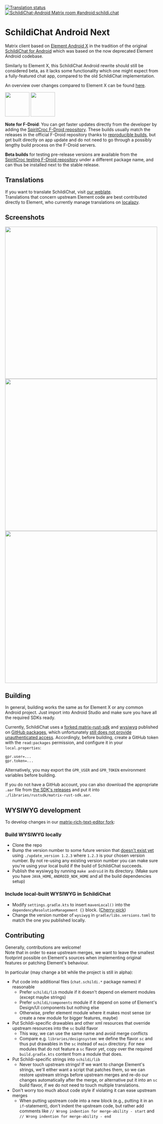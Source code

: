 [![Translation status](https://weblate.spiritcroc.de/widgets/schildichat/-/schildichat-android-next/svg-badge.svg)](https://weblate.spiritcroc.de/projects/schildichat/schildichat-android-next/)
[![SchildiChat-Android Matrix room #android:schildi.chat](https://img.shields.io/matrix/android:schildi.chat.svg?label=%23android:schildi.chat&logo=matrix&server_fqdn=matrix.org)](https://matrix.to/#/#android:schildi.chat)

# SchildiChat Android Next

Matrix client based on [Element Android X](https://github.com/element-hq/element-x-android)
in the tradition of the original [SchildiChat for Android](https://github.com/SchildiChat/SchildiChat-android)
which was based on the now deprecated Element Android codebase.

Similarly to Element X, this SchildiChat Android rewrite should still be considered beta,
as it lacks some functionality which one might expect from a fully-featured chat app, compared to the old SchildiChat implementation.

An overview over changes compared to Element X can be found [here](FEATURES.md).

<a href="https://f-droid.org/packages/chat.schildi.android" alt="Get it on F-Droid" target="_blank"><img src="https://fdroid.gitlab.io/artwork/badge/get-it-on.png" height="80"></a>
<a href="https://play.google.com/store/apps/details?id=chat.schildi.android" alt="Get it on Google Play" target="_blank"><img src="https://play.google.com/intl/en_us/badges/images/generic/en_badge_web_generic.png" height="80"></a>

**Note for F-Droid**: You can get faster updates directly from the developer by adding the [SpiritCroc F-Droid
repository](https://schildi.chat/android/next/install-from-sc-fdroid). These builds usually match the releases in the
official F-Droid repository thanks to [reproducible builds](https://f-droid.org/en/docs/Inclusion_How-To/#reproducible-builds),
but get built directly on app update and do not need to go through a possibly lengthy build process on the F-Droid servers.

**Beta builds** for testing pre-release versions are available from the [SpiritCroc testing F-Droid
repository](https://s2.spiritcroc.de/testing/fdroid/repo/?fingerprint=52d03f2fab785573bb295c7ab270695e3a1bdd2adc6a6de8713250b33f231225)
under a different package name, and can thus be installed next to the stable release.


## Translations

If you want to translate SchildiChat, visit [our weblate](https://weblate.spiritcroc.de/projects/schildichat/schildichat-android-next/).  
Translations that concern upstream Element code are best contributed directly to Element, who currently manage translations on [localazy](https://localazy.com/p/element).


## Screenshots

<img src="https://raw.githubusercontent.com/SchildiChat/schildichat-android-next/main/metadata/en-US/images/phoneScreenshots/1_en-US.png" height="500"/> <img src="https://raw.githubusercontent.com/SchildiChat/schildichat-android-next/main/metadata/en-US/images/phoneScreenshots/2_en-US.png" height="500"/><img src="https://raw.githubusercontent.com/SchildiChat/schildichat-android-next/main/metadata/en-US/images/phoneScreenshots/3_en-US.png" height="500"/>


## Building

In general, building works the same as for Element X or any common Android project.
Just import into Android Studio and make sure you have all the required SDKs ready.

Currently, SchildiChat uses a [forked matrix-rust-sdk](https://github.com/SchildiChat/matrix-rust-sdk) and
[wysiwyg](https://github.com/SchildiChat/matrix-rich-text-editor)
published on [GitHub packages](https://github.com/SchildiChat/matrix-rust-components-kotlin/packages/),
which unfortunately [still does not provide unauthenticated access](https://github.com/orgs/community/discussions/26634).
Accordingly, before building, create a GitHub token with the `read:packages` permission, and configure it in your `local.properties`:
```
gpr.user=...
gpr.token=...
```

Alternatively, you may export the `GPR_USER` and `GPR_TOKEN` environment variables before building.

If you do not have a GitHub account, you can also download the appropriate `.aar` file from
[the SDK's releases](https://github.com/SchildiChat/matrix-rust-components-kotlin/releases) and put it into `./libraries/rustsdk/matrix-rust-sdk.aar`.


## WYSIWYG development

To develop changes in our [matrix-rich-text-editor fork](https://github.com/SchildiChat/matrix-rich-text-editor):

### Build WYSIWYG locally

- Clone the repo
- Bump the version number to some future version that [doesn't exist yet](https://github.com/SchildiChat/matrix-rich-text-editor/tags)
  using `./update_version 1.2.3` where `1.2.3` is your chosen version number. By not re-using any existing version number you can make sure you're using your
  local build if the build of SchildiChat succeeds.
- Publish the wysiwyg by running `make android` in its directory. (Make sure you have `JAVA_HOME`, `ANDROID_NDK_HOME` and all the build dependencies setup)

### Include local-built WYSIWYG in SchildiChat

- Modify `settings.gradle.kts` to insert `mavenLocal()` into the `dependencyResolutionManagement {}` block.
  ([Cherry-pick](https://github.com/SchildiChat/schildichat-android-next/commit/de2a30082012a079d8978caf7d5af7e5764310a4))
- Change the version number of `wysiwyg` in `gradle/libs.versions.toml` to match the one you published locally.


## Contributing

Generally, contributions are welcome!  
Note that in order to ease upstream merges, we want to leave the smallest footprint possible on Element's sources
when implementing original features or patching Element's behaviour.

In particular (may change a bit while the project is still in alpha):
- Put code into additional files (`chat.schildi.*` package names) if reasonable
    - Prefer `schildi/lib` module if it doesn't depend on element modules (except maybe strings)
    - Prefer `schildi/components` module if it depend on some of Element's Design/UI components but nothing else
    - Otherwise, prefer element module where it makes most sense (or create a new module for bigger features, maybe)
- Put Schildi-specific drawables and other xml resources that override upstream resources into the `sc` build flavor
    - This way, we can use the same name and avoid merge conflicts
    - Compare e.g. `libraries/designsystem`: we define the flavor `sc` and thus put drawables in the `sc` instead of `main` directory.
      For new modules that do not feature a `sc` flavor yet, copy over the required `build.gradle.kts` content from a module that does.
- Put Schildi-specific strings into `schildi/lib`
    - Never touch upstream strings! If we want to change Element's strings, we'll either want a script that patches them,
      so we can restore upstream strings before upstream merges and re-do our changes automatically after the merge,
      or alternative put it into an `sc` build flavor, if we do not need to touch multiple translations.
- Don't worry too much about code style if violating it can ease upstream merges
    - When putting upstream code into a new block (e.g., putting it in an `if`-statement), don't indent the upstream code, but rather add comments like
        `// Wrong indention for merge-ability - start` and `// Wrong indention for merge-ability - end`
